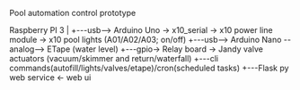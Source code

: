 Pool automation control prototype


Raspberry PI 3
| 
+---usb--> Arduino Uno -> x10_serial -> x10 power line module -> x10 pool lights (A01/A02/A03; on/off)
+---usb--> Arduino Nano --analog--> ETape (water level)
+---gpio-> Relay board -> Jandy valve actuators (vacuum/skimmer and return/waterfall)
+---cli commands(autofill/lights/valves/etape)/cron(scheduled tasks)
+---Flask py web service <- web ui





